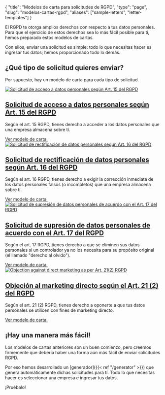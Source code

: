 {
	"title": "Modelos de carta para solicitudes de RGPD",
	"type": "page",
    "slug": "modelos-cartas-rgpd",
	"aliases": ["sample-letters", "letter-templates"]
}

El RGPD te otorga amplios derechos con respecto a tus datos personales. Para que el ejercicio de estos derechos sea lo más fácil posible para tí, hemos preparado estos modelos de cartas.

Con ellos, enviar una solicitud es simple: todo lo que necesitas hacer es ingresar tus datos; hemos proporcionado todo lo demás.

## ¿Qué tipo de solicitud quieres enviar?

Por supuesto, hay un modelo de carta para cada tipo de solicitud.

<article class="list-article icon-list-article">
    <div class="col25 article-featured-image"><a href="/blog/sample-letter-gdpr-access-request/"><img class="image" src="/card-icons/view.svg" alt="Solicitud de acceso a datos personales según Art. 15 del RGPD"></a></div>
    <div class="padded col75">
        <a href="/blog/sample-letter-gdpr-access-request/"><h1>Solicitud de acceso a datos personales según Art. 15 del RGPD</h1></a>
        <p class="description">
            Según el art. 15 RGPD, tienes derecho a acceder a los datos personales que una empresa almacena sobre tí.
        </p>
    </div>
    <div class="clearfix"></div>
    <a class="button button-primary read-more-button" href="/blog/sample-letter-gdpr-access-request/">Ver modelo de carta&nbsp;<span class="icon icon-arrow-right"></span></a>
</article>

<article class="list-article icon-list-article">
    <div class="col25 article-featured-image"><a href="/blog/sample-letter-gdpr-rectification-request"><img class="image" src="/card-icons/edit.svg" alt="Solicitud de rectificación de datos personales según Art. 16 del RGPD"></a></div>
    <div class="padded col75">
        <a href="/blog/sample-letter-gdpr-rectification-request"><h1>Solicitud de rectificación de datos personales según Art. 16 del RGPD</h1></a>
        <p class="description">
            Según el art. 16 RGPD, tienes derecho a exigir la corrección inmediata de los datos personales falsos (o incompletos) que una empresa almacena sobre tí.
        </p>
    </div>
    <div class="clearfix"></div>
    <a class="button button-primary read-more-button" href="/blog/sample-letter-gdpr-rectification-request">Ver modelo de carta&nbsp;<span class="icon icon-arrow-right"></span></a>
</article>

<article class="list-article icon-list-article">
    <div class="col25 article-featured-image"><a href="/blog/sample-letter-gdpr-erasure-request/"><img class="image" src="/card-icons/erase.svg" alt="Solicitud de supresión de datos personales de acuerdo con el Art. 17 del RGPD"></a></div>
    <div class="padded col75">
        <a href="/blog/sample-letter-gdpr-erasure-request/"><h1>Solicitud de supresión de datos personales de acuerdo con el Art. 17 del RGPD</h1></a>
        <p class="description">
            Según el art. 17 RGPD, tienes derecho a que se eliminen sus datos personales si un controlador ya no los necesita para su propósito original (el llamado "derecho al olvido").
        </p>
    </div>
    <div class="clearfix"></div>
    <a class="button button-primary read-more-button" href="/blog/sample-letter-gdpr-erasure-request/">Ver modelo de carta&nbsp;<span class="icon icon-arrow-right"></span></a>
</article>

<article class="list-article icon-list-article">
    <div class="col25 article-featured-image"><a href="/blog/sample-letter-gdpr-direct-marketing-objection/"><img class="image" src="/card-icons/warning.svg" alt="Objection against direct marketing as per Art. 21(2) RGPD"></a></div>
    <div class="padded col75">
        <a href="/blog/sample-letter-gdpr-direct-marketing-objection/"><h1>Objeción al marketing directo según el Art. 21 (2) del RGPD</h1></a>
        <p class="description">
           Según el art. 21 (2) RGPD, tienes derecho a oponerte a que tus datos personales se utilicen con fines de marketing directo.
        </p>
    </div>
    <div class="clearfix"></div>
    <a class="button button-primary read-more-button" href="/blog/sample-letter-gdpr-direct-marketing-objection/">Ver modelo de carta&nbsp;<span class="icon icon-arrow-right"></span></a>
</article>

## ¡Hay una manera más fácil!

Los modelos de cartas anteriores son un buen comienzo, pero creemos firmemente que debería haber una forma aún más fácil de enviar solicitudes RGPD.

Por eso hemos desarrollado un [generador]({{< ref "/generator" >}}) que genera automáticamente dichas solicitudes para tí. Todo lo que necesitas hacer es seleccionar una empresa e ingresar tus datos.

¡Pruébalo!
